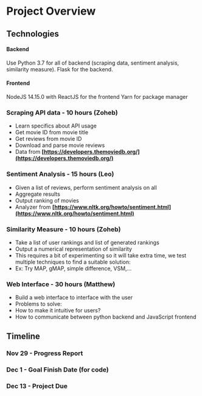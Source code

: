 # Project Overview

## Technologies
#### Backend
Use Python 3.7 for all of backend (scraping data, sentiment analysis, similarity measure). 
Flask for the backend.

#### Frontend
NodeJS 14.15.0 with ReactJS for the frontend
Yarn for package manager

### Scraping API data - 10 hours (Zoheb)
-   Learn specifics about API usage
-   Get movie ID from movie title
-   Get reviews from movie ID
-   Download and parse movie reviews
-   Data from **[https://developers.themoviedb.org/](https://developers.themoviedb.org/)**
  
### Sentiment Analysis - 15 hours (Leo)

-   Given a list of reviews, perform sentiment analysis on all
-   Aggregate results
-   Output ranking of movies
-   Analyzer from **[https://www.nltk.org/howto/sentiment.html](https://www.nltk.org/howto/sentiment.html)**
    

### Similarity Measure - 10 hours (Zoheb)
-   Take a list of user rankings and list of generated rankings
-   Output a numerical representation of similarity
-   This requires a bit of experimenting so it will take extra time, we test multiple techniques to find a suitable solution:
-   Ex: Try MAP, gMAP, simple difference, VSM,...      

### Web Interface - 30 hours (Matthew)

-   Build a web interface to interface with the user
-   Problems to solve:
-   How to make it intuitive for users?
-   How to communicate between python backend and JavaScript frontend

## Timeline
### Nov 29 - Progress Report
### Dec 1 - Goal Finish Date (for code)
### Dec 13 - Project Due
